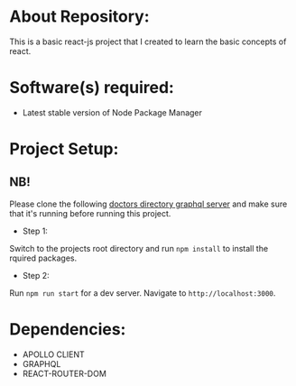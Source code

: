 # About Repository:
This is a basic react-js project that I created to learn the basic concepts of react.

# Software(s) required:
* Latest stable version of Node Package Manager

# Project Setup:

## NB!
Please clone the following [doctors directory graphql server](https://github.com/TluwaniMS/basic-graphql-server-with-models-containing-nested-fields) and make sure that it's running before running this project.

* Step 1:

Switch to the projects root directory and run `npm install` to install the rquired packages.

* Step 2:

Run `npm run start` for a dev server. Navigate to `http://localhost:3000`.

# Dependencies:
* APOLLO CLIENT
* GRAPHQL
* REACT-ROUTER-DOM
